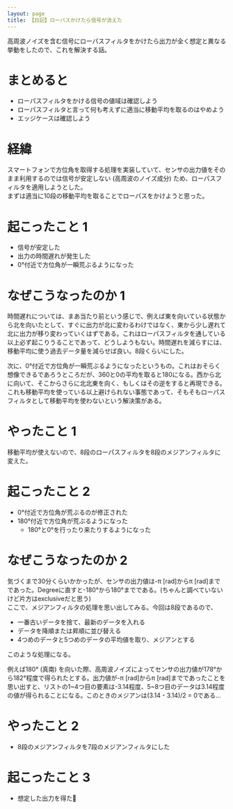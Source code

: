 ```yaml
---
layout: page
title: 【日記】ローパスかけたら信号が消えた
---
```


高周波ノイズを含む信号にローパスフィルタをかけたら出力が全く想定と異なる挙動をしたので、これを解決する話。

# まとめると

- ローパスフィルタをかける信号の値域は確認しよう
- ローパスフィルタと言って何も考えずに適当に移動平均を取るのはやめよう
- エッジケースは確認しよう

# 経緯

スマートフォンで方位角を取得する処理を実装していて、センサの出力値をそのまま利用するのでは信号が安定しない (高周波のノイズ成分) ため、ローパスフィルタを適用しようとした。  
まずは適当に10段の移動平均を取ることでローパスをかけようと思った。


# 起こったこと 1

- 信号が安定した
- 出力の時間遅れが発生した
- 0°付近で方位角が一瞬荒ぶるようになった

# なぜこうなったのか 1

時間遅れについては、まあ当たり前という感じで、例えば東を向いている状態から北を向いたとして、すぐに出力が北に変わるわけではなく、東から少し遅れて北に出力が移り変わっていくはずである。これはローパスフィルタを通している以上必ず起こりうることであって、どうしようもない。時間遅れを減らすには、移動平均に使う過去データ量を減らせば良い。8段くらいにした。

次に、0°付近で方位角が一瞬荒ぶるようになったというもの。これはおそらく想像できるであろうところだが、360と0の平均を取ると180になる。西から北に向いて、そこからさらに北北東を向く、もしくはその逆をすると再現できる。これも移動平均を使っている以上避けられない事態であって、そもそもローパスフィルタとして移動平均を使わないという解決策がある。

# やったこと 1

移動平均が使えないので、8段のローパスフィルタを8段のメジアンフィルタに変えた。

# 起こったこと 2

- 0°付近で方位角が荒ぶるのが修正された
- 180°付近で方位角が荒ぶるようになった
  - 180°と0°を行ったり来たりするようになった

# なぜこうなったのか 2

気づくまで30分くらいかかったが、センサの出力値は-π \[rad\]からπ \[rad\]までであった。Degreeに直すと-180°から180°までである。(ちゃんと調べていないけど片方はexclusiveだと思う)  
ここで、メジアンフィルタの処理を思い出してみる。今回は8段であるので、

- 一番古いデータを捨て、最新のデータを入れる
- データを降順または昇順に並び替える
- 4つめのデータと5つめのデータの平均値を取り、メジアンとする

このような処理になる。  

例えば180° (真南) を向いた際、高周波ノイズによってセンサの出力値が178°から182°程度で得られたとする。出力値が-π \[rad\]からπ \[rad\]までであったことを思い出すと、リストの1~4つ目の要素は-3.14程度、5~8つ目のデータは3.14程度の値が得られることになる。このときのメジアンは(3.14 - 3.14)/2 = 0である…

# やったこと 2

- 8段のメジアンフィルタを7段のメジアンフィルタにした

# 起こったこと 3

- 想定した出力を得た🎉